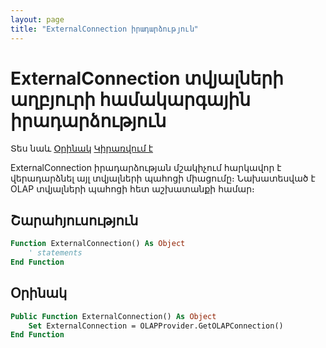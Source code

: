 ```yaml
---
layout: page
title: "ExternalConnection իրադարձություն"
---
```


# ExternalConnection տվյալների աղբյուրի համակարգային իրադարձություն

Տես նաև [Օրինակ](#Օրինակ) [Կիրառվում է](../Functions/Asdata.md)

ExternalConnection իրադարձության մշակիչում հարկավոր է վերադարձնել այլ տվյալների պահոցի միացումը։ 
Նախատեսված է OLAP տվյալների պահոցի հետ աշխատանքի համար։

## Շարահյուսություն

``` vb
Function ExternalConnection() As Object
    ' statements
End Function
```


## Օրինակ

``` vb
Public Function ExternalConnection() As Object
    Set ExternalConnection = OLAPProvider.GetOLAPConnection()
End Function
```


